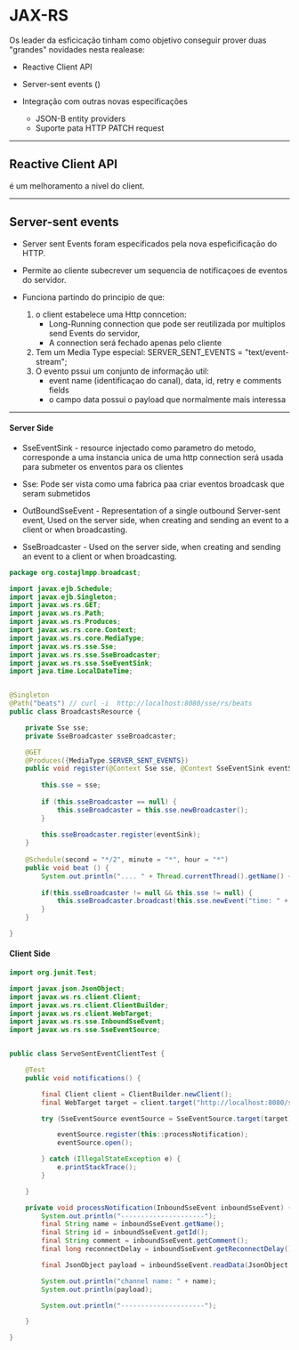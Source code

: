 # JAX-RS

Os leader da esficicação tinham como objetivo conseguir prover duas "grandes" novidades nesta realease:

* Reactive Client API
* Server-sent events ()

* Integração com outras novas especificações
    - JSON-B entity providers
    - Suporte pata HTTP PATCH request


----

## Reactive Client API
é um melhoramento a nivel do client.




---
## Server-sent events
 * Server sent Events foram especificados pela nova espeficificação do HTTP.
 
 * Permite ao cliente subecrever um sequencia de notificaçoes de eventos do servidor.
 * Funciona partindo do principio de que:
    1. o client estabelece uma Http conncetion: 
        - Long-Running connection que pode ser reutilizada por multiplos send Events do servidor, 
        - A connection será fechado apenas pelo cliente
    2. Tem um Media Type especial: SERVER_SENT_EVENTS = "text/event-stream";
    3. O evento pssui um conjunto de informação util:
       - event name (identificaçao do canal), data, id, retry e comments fields
       - o campo data possui o payload que normalmente mais interessa


---

 #### Server Side
 
  * SseEventSink - 
        resource injectado como parametro do metodo, 
        corresponde a uma instancia unica de uma http connection 
        será usada para submeter os enventos para os clientes
  
  * Sse: Pode ser vista como uma fabrica paa criar eventos broadcask que seram submetidos
  
  * OutBoundSseEvent - Representation of a single outbound Server-sent event, Used on the server side, when creating and sending an event to a client or when broadcasting. 
 
  * SseBroadcaster - Used on the server side, when creating and sending an event to a client or when broadcasting.
  
```java
package org.costajlmpp.broadcast;

import javax.ejb.Schedule;
import javax.ejb.Singleton;
import javax.ws.rs.GET;
import javax.ws.rs.Path;
import javax.ws.rs.Produces;
import javax.ws.rs.core.Context;
import javax.ws.rs.core.MediaType;
import javax.ws.rs.sse.Sse;
import javax.ws.rs.sse.SseBroadcaster;
import javax.ws.rs.sse.SseEventSink;
import java.time.LocalDateTime;


@Singleton
@Path("beats") // curl -i  http://localhost:8080/sse/rs/beats
public class BroadcastsResource {

    private Sse sse;
    private SseBroadcaster sseBroadcaster;

    @GET
    @Produces({MediaType.SERVER_SENT_EVENTS})
    public void register(@Context Sse sse, @Context SseEventSink eventSink) {
                
        this.sse = sse;
                
        if (this.sseBroadcaster == null) {
            this.sseBroadcaster = this.sse.newBroadcaster();
        }
                
        this.sseBroadcaster.register(eventSink);
    }
                
    @Schedule(second = "*/2", minute = "*", hour = "*")
    public void beat () {
        System.out.println(".... " + Thread.currentThread().getName() + " - " + System.currentTimeMillis());
                
        if(this.sseBroadcaster != null && this.sse != null) {
            this.sseBroadcaster.broadcast(this.sse.newEvent("time: " + LocalDateTime.now().toString()));
        }
    }

}

```


 #### Client Side
 
 ```java
 import org.junit.Test;
 
 import javax.json.JsonObject;
 import javax.ws.rs.client.Client;
 import javax.ws.rs.client.ClientBuilder;
 import javax.ws.rs.client.WebTarget;
 import javax.ws.rs.sse.InboundSseEvent;
 import javax.ws.rs.sse.SseEventSource;
 

 public class ServeSentEventClientTest {
 
     @Test
     public void notifications() {
 
         final Client client = ClientBuilder.newClient();
         final WebTarget target = client.target("http://localhost:8080/sse/rs/beats");
 
         try (SseEventSource eventSource = SseEventSource.target(target).build()){
 
             eventSource.register(this::processNotification);
             eventSource.open();
 
         } catch (IllegalStateException e) {
             e.printStackTrace();
         }
 
     }
 
     private void processNotification(InboundSseEvent inboundSseEvent) {
         System.out.println("---------------------");
         final String name = inboundSseEvent.getName();
         final String id = inboundSseEvent.getId();
         final String comment = inboundSseEvent.getComment();
         final long reconnectDelay = inboundSseEvent.getReconnectDelay();
 
         final JsonObject payload = inboundSseEvent.readData(JsonObject.class);
 
         System.out.println("channel name: " + name);
         System.out.println(payload);
 
         System.out.println("---------------------");
 
     }
 
 }
 ```
 
 


 